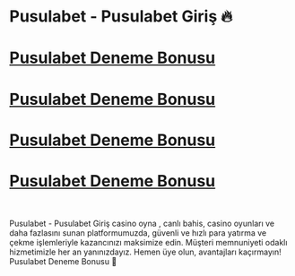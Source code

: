 # Pusulabet - Pusulabet Giriş 🔥 


# [Pusulabet Deneme Bonusu ](https://cutt.ly/Erwus6RK)
# [Pusulabet Deneme Bonusu ](https://cutt.ly/Erwus6RK)
# [Pusulabet Deneme Bonusu ](https://cutt.ly/Erwus6RK)
# [Pusulabet Deneme Bonusu ](https://cutt.ly/Erwus6RK)
<br>

Pusulabet - Pusulabet Giriş casino oyna , canlı bahis, casino oyunları ve daha fazlasını sunan platformumuzda, güvenli ve hızlı para yatırma ve çekme işlemleriyle kazancınızı maksimize edin. Müşteri memnuniyeti odaklı hizmetimizle her an yanınızdayız. Hemen üye olun, avantajları kaçırmayın!  Pusulabet Deneme Bonusu 🚀
